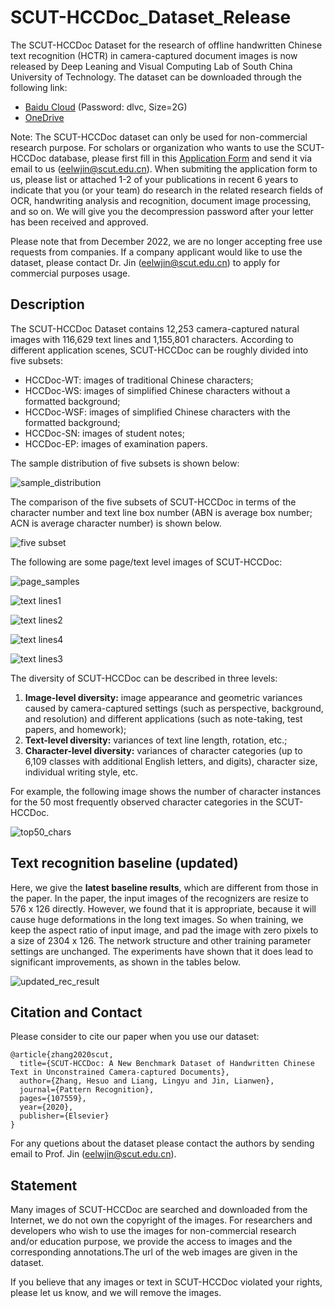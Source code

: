 # SCUT-HCCDoc_Dataset_Release

The SCUT-HCCDoc Dataset for the research of offline handwritten Chinese text recognition (HCTR) in camera-captured document images is now released by Deep Leaning and Visual Computing Lab of South China University of Technology. The dataset can be downloaded through the following link:

- [Baidu Cloud](https://pan.baidu.com/s/1xxgt3olnC3nh4-nf7K9Nvg)  (Password: dlvc, Size=2G)
- [OneDrive](https://1drv.ms/u/s!AkXauEAZ68NKoQoaUccK7MjVetNq?e=RcQD8t) 


Note: The SCUT-HCCDoc dataset can only be used for non-commercial research purpose. For scholars or organization who wants to use the SCUT-HCCDoc database, please first fill in this [Application Form](Application_Form/Application_Form_for_Using_SCUT-HCCDoc_2020.doc) and send it via email to us ([eelwjin@scut.edu.cn](mailto:eelwjin@scut.edu.cn)). When submiting the application form to us, please list or attached 1-2 of your publications in recent 6 years to indicate that you (or your team) do research in the related research fields of OCR, handwriting analysis and recognition, document image processing, and so on. We will give you the decompression password after your letter has been received and approved. 

Please note that from December 2022, we are no longer accepting free use requests from companies. If a company applicant would like to use the dataset, please contact Dr. Jin ([eelwjin@scut.edu.cn](mailto:eelwjin@scut.edu.cn)) to apply for commercial purposes usage.

## Description

The SCUT-HCCDoc Dataset contains 12,253 camera-captured natural images with 116,629 text lines
and 1,155,801 characters. According to different application scenes, SCUT-HCCDoc can be roughly
divided into five subsets: 
* HCCDoc-WT: images of traditional Chinese characters;
* HCCDoc-WS: images of simplified Chinese characters without a formatted background;
* HCCDoc-WSF: images of simplified Chinese characters with the formatted background;
* HCCDoc-SN: images of student notes;
* HCCDoc-EP: images of examination papers.

The sample distribution of five subsets is shown below:
  
![sample_distribution](images/sample_distribution.png)

The comparison of the five subsets of SCUT-HCCDoc in 
terms of the character number and text line box number (ABN is average box number; 
ACN is average character number) is shown below.
 
![five subset](images/five_subsets_com.png)

The following are some page/text level images of SCUT-HCCDoc:

![page_samples](images/page_exmaples.png)

![text lines1](images/weixin_7053_3.jpg)

![text lines2](images/multiA_1197_14.jpg)

![text lines4](images/weixin_7120_9.jpg)

![text lines3](images/multiB_5439_12.jpg)



The diversity of SCUT-HCCDoc can be described in three levels: 
1) **Image-level diversity:** image appearance and geometric variances caused by camera-captured settings (such as perspective, background, and resolution) and  different applications (such as note-taking, test papers, and homework); 
2) **Text-level diversity:** variances of text line length, rotation, etc.; 
3) **Character-level diversity:** variances of character categories (up to 6,109 classes with additional English letters, and digits), character size, individual writing style, etc.

For example, the following image shows the number of character instances for the 50 most frequently observed character categories in the SCUT-HCCDoc.

![top50_chars](images/top_50_chars.png)

## Text recognition baseline (updated)

Here, we give the **latest baseline results**, which are different from those in the paper. In the paper, the input images of the recognizers are resize to 576 x 126 directly. However, we found that it is appropriate, because it will cause huge  deformations in the long text images. So when training, we keep the aspect ratio of input image, and pad the image with zero pixels to a size of 2304 x 126. The network structure and  other training parameter settings are unchanged. The experiments have shown that it does lead to significant improvements, as shown in the tables below.

![updated_rec_result](images/updated_rec_result.jpg)

## Citation and Contact
Please consider to cite our paper when you use our dataset:
```
@article{zhang2020scut,
  title={SCUT-HCCDoc: A New Benchmark Dataset of Handwritten Chinese Text in Unconstrained Camera-captured Documents},
  author={Zhang, Hesuo and Liang, Lingyu and Jin, Lianwen},
  journal={Pattern Recognition},
  pages={107559},
  year={2020},
  publisher={Elsevier}
}
```
For any quetions about the dataset please contact the authors by sending email to Prof. Jin
([eelwjin@scut.edu.cn](mailto:eelwjin@scut.edu.cn)). 

## Statement
Many images of SCUT-HCCDoc are searched and downloaded from the Internet, we do not own the copyright of the images. For researchers and developers who wish to use the images for non-commercial research and/or education purpose, we provide the access to images and the corresponding annotations.The url of the web images are given in the dataset. 

If you believe that any images or text in SCUT-HCCDoc violated your rights, please let us know, and we will remove the images.
